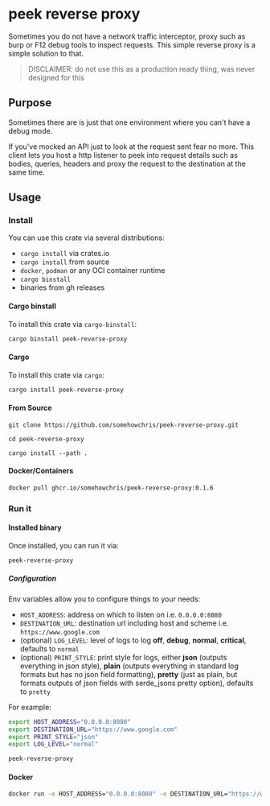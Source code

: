 # peek reverse proxy

Sometimes you do not have a network traffic interceptor, proxy such as burp or F12 debug tools to inspect requests. This simple reverse proxy is a simple solution to that.
> DISCLAIMER: do not use this as a production ready thing, was never designed for this

## Purpose

Sometimes there are is just that one environment where you can't have a debug mode.

If you've mocked an API just to look at the request sent fear no more. This client lets you host a http listener to peek into request details such as bodies, queries, headers and proxy the request to the destination at the same time.

## Usage

### Install

You can use this crate via several distributions:
 - `cargo install` via crates.io
 - `cargo install` from source
 - `docker`, `podman` or any OCI container runtime
 - `cargo binstall`
 - binaries from gh releases

#### Cargo binstall

To install this crate via `cargo-binstall`:
```sh
cargo binstall peek-reverse-proxy
```

#### Cargo

To install this crate via `cargo`:
```sh
cargo install peek-reverse-proxy
```

#### From Source

```
git clone https://github.com/somehowchris/peek-reverse-proxy.git

cd peek-reverse-proxy

cargo install --path .
```

#### Docker/Containers

```sh
docker pull ghcr.io/somehowchris/peek-reverse-proxy:0.1.6
```

### Run it

#### Installed binary

Once installed, you can run it via:
```sh
peek-reverse-proxy
```

##### Configuration

Env variables allow you to configure things to your needs:
- `HOST_ADDRESS`: address on which to listen on i.e. `0.0.0.0:8080`
- `DESTINATION_URL`: destination url including host and scheme i.e. `https://www.google.com`
- (optional) `LOG_LEVEL`: level of logs to log __off__, __debug__, __normal__, __critical__, defaults to `normal`
- (optional) `PRINT_STYLE`: print style for logs, either __json__ (outputs everything in json style), __plain__ (outputs everything in standard log formats but has no json field formatting), __pretty__ (just as plain, but formats outputs of json fields with serde_jsons pretty option), defaults to `pretty`


For example:

```sh
export HOST_ADDRESS="0.0.0.0:8080"
export DESTINATION_URL="https://www.google.com"
export PRINT_STYLE="json"
export LOG_LEVEL="normal"

peek-reverse-proxy
```

#### Docker

```sh
docker run -e HOST_ADDRESS="0.0.0.0:8080" -e DESTINATION_URL="https://www.google.com" -p 8080:8080 ghcr.io/somehowchris/peek-reverse-proxy:0.1.6
```